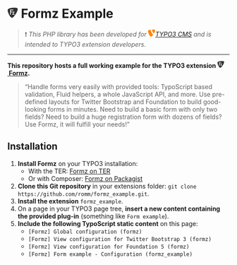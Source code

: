 # ![Formz](Resources/Public/Images/formz-icon@medium.png) Formz Example

> :heavy_exclamation_mark: *This PHP library has been developed for [![TYPO3](Resources/Public/Images/typo3-icon.png)TYPO3 CMS](https://typo3.org) and is intended to TYPO3 extension developers.*

---

**This repository hosts a full working example for the TYPO3 extension [![Formz](Resources/Public/Images/formz-icon@small.png) Formz](https://github.com/romm/formz).**

> “Handle forms very easily with provided tools: TypoScript based validation, Fluid helpers, a whole JavaScript API, and more. Use pre-defined layouts for Twitter Bootstrap and Foundation to build good-looking forms in minutes. Need to build a basic form with only two fields? Need to build a huge registration form with dozens of fields? Use Formz, it will fulfill your needs!”

## Installation

1. **Install Formz** on your TYPO3 installation:
   * With the TER: [Formz on TER](https://typo3.org/extensions/repository/view/formz)
   * Or with Composer: [Formz on Packagist](https://packagist.org/packages/romm/formz)
2. **Clone this Git repository** in your extensions folder: `git clone https://github.com/romm/formz_example.git`.
3. **Install the extension** `formz_example`.
4. On a page in your TYPO3 page tree, **insert a new content containing the provided plug-in** (something like `Form example`).
5. **Include the following TypoScript static content** on this page:
   * `[Formz] Global configuration (formz)`
   * `[Formz] View configuration for Twitter Bootstrap 3 (formz)`
   * `[Formz] View configuration for Foundation 5 (formz)`
   * `[Formz] Form example - Configuration (formz_example)`
